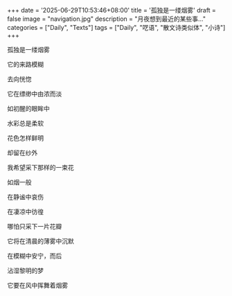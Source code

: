 +++
date = '2025-06-29T10:53:46+08:00'
title = '孤独是一缕烟雾'
draft = false
image = "navigation.jpg"
description = "月夜想到最近的某些事..."
categories = ["Daily", "Texts"]
tags = ["Daily", "呓语", "散文诗类似体", "小诗"]
+++

<div style="font-family: NSimSun, 'Lato', var(--sys-font-family), var(--zh-font-family), sans-serif">

孤独是一缕烟雾

它的来路模糊

去向恍惚

它在缥缈中由浓而淡

如初醒的眼眸中

水彩总是柔软

花色怎样鲜明

却留在纱外

我希望采下那样的一束花

如烟一般

在静谧中哀伤

在凄凉中彷徨

哪怕只采下一片花瓣

它将在清晨的薄雾中沉默

在模糊中安宁，而后

沾湿黎明的梦

它要在风中挥舞着烟雾
